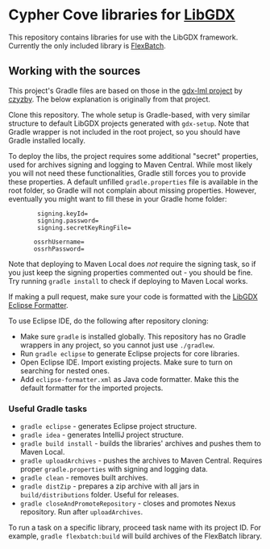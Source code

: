 # Cypher Cove libraries for [LibGDX](https://github.com/libgdx/libgdx)
This repository contains libraries for use with the LibGDX framework. Currently the only included library is [FlexBatch](flexbatch).

## Working with the sources
This project's Gradle files are based on those in the [gdx-lml project](https://github.com/czyzby/gdx-lml) by [czyzby](https://github.com/czyzby/). The below explanation is originally from that project.

Clone this repository. The whole setup is Gradle-based, with very similar structure to default LibGDX projects generated with `gdx-setup`. Note that Gradle wrapper is not included in the root project, so you should have Gradle installed locally.

To deploy the libs, the project requires some additional "secret" properties, used for archives signing and logging to Maven Central. While most likely you will not need these functionalities, Gradle still forces you to provide these properties. A default unfilled `gradle.properties` file is available in the root folder, so Gradle will not complain about missing properties. However, eventually you might want to fill these in your Gradle home folder:
```
        signing.keyId= 
        signing.password= 
        signing.secretKeyRingFile= 

       ossrhUsername= 
       ossrhPassword= 
```
Note that deploying to Maven Local does *not* require the signing task, so if you just keep the signing properties commented out - you should be fine. Try running `gradle install` to check if deploying to Maven Local works.

If making a pull request, make sure your code is formatted with the [LibGDX Eclipse Formatter](https://github.com/libgdx/libgdx/blob/master/eclipse-formatter.xml).

To use Eclipse IDE, do the following after repository cloning:

- Make sure `gradle` is installed globally. This repository has no Gradle wrappers in any project, so you cannot just use `./gradlew`.
- Run `gradle eclipse` to generate Eclipse projects for core libraries.
- Open Eclipse IDE. Import existing projects. Make sure to turn on searching for nested ones.
- Add `eclipse-formatter.xml` as Java code formatter. Make this the default formatter for the imported projects.

### Useful Gradle tasks
- `gradle eclipse` - generates Eclipse project structure.
- `gradle idea` - generates IntelliJ project structure.
- `gradle build install` - builds the libraries' archives and pushes them to Maven Local.
- `gradle uploadArchives` - pushes the archives to Maven Central. Requires proper `gradle.properties` with signing and logging data.
- `gradle clean` - removes built archives.
- `gradle distZip` - prepares a zip archive with all jars in `build/distributions` folder. Useful for releases.
- `gradle closeAndPromoteRepository` - closes and promotes Nexus repository. Run after `uploadArchives`.

To run a task on a specific library, proceed task name with its project ID. For example, `gradle flexbatch:build` will build archives of the FlexBatch library.
